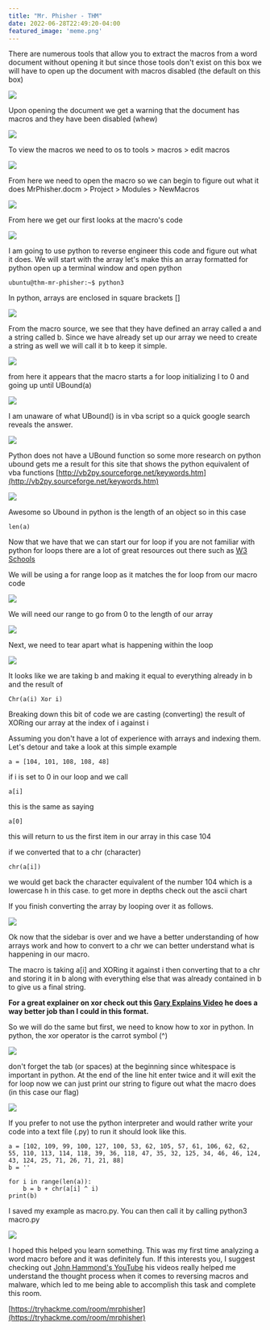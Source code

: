 ```yaml
---
title: "Mr. Phisher - THM"
date: 2022-06-28T22:49:20-04:00
featured_image: 'meme.png'
---
```


There are numerous tools that allow you to extract the macros from a word document without opening it but since those tools don't exist on this box we will have to open up the document with macros disabled (the default on this box)

![](mrphisher_folder.png)

Upon opening the document we get a warning that the document has macros and they have been disabled (whew)

![](warning.png)

To view the macros we need to os to tools > macros > edit macros

![](edit_macros_menu.png)

From here we need to open the macro so we can begin to figure out what it does
MrPhisher.docm > Project > Modules > NewMacros

![](macros_menu.png)

From here we get our first looks at the macro's code 

![](macro_code.png)

I am going to use python to reverse engineer this code and figure out what it does. We will start with the array let's make this an array formatted for python open up a terminal window and open python

```
ubuntu@thm-mr-phisher:~$ python3
```

In python, arrays are enclosed in square brackets []

![](python_array.png)

From the macro source, we see that they have defined an array called a and a string called b. Since we have already set up our array we need to create a string as well we will call it b to keep it simple.

![](python_b.png)

from here it appears that the macro starts a for loop initializing I to 0 and going up until UBound(a)

![](macro_for.png)

I am unaware of what UBound() is in vba script so a quick google search reveals the answer.

![](ubound_def.png)

Python does not have a UBound function so some more research on python ubound gets me a result for this site that shows the python equivalent of vba functions
[http://vb2py.sourceforge.net/keywords.htm](http://vb2py.sourceforge.net/keywords.htm)

![](vba_to_python.png)

Awesome so Ubound in python is the length of an object so in this case 
```
len(a)
```

Now that we have that we can start our for loop if you are not familiar with python for loops there are a lot of great resources out there such as [W3 Schools](https://www.w3schools.com/python/python_for_loops.asp)

We will be using a for range loop as it matches the for loop from our macro code

![](w3_range_loop.png)

We will need our range to go from 0 to the length of our array

![](python_range.png)

Next, we need to tear apart what is happening within the loop

![](macro_b.png)

It looks like we are taking b and making it equal to everything already in b and the result of
```
Chr(a(i) Xor i)
```
Breaking down this bit of code we are casting (converting) the result of XORing our array at the index of i against i

Assuming you don't have a lot of experience with arrays and indexing them. Let's detour and take a look at this simple example 

```
a = [104, 101, 108, 108, 48]
```
if i is set to 0 in our loop and we call 

```
a[i]
```
this is the same as saying

```
a[0]
```

this will return to us the first item in our array in this case 104

if we converted that to a chr (character)

```
chr(a[i])
```
we would get back the character equivalent of the number 104 which is a lowercase h in this case. to get more in depths check out the ascii chart

If you finish converting the array by looping over it as follows.

![](sidebar_array.png)

Ok now that the sidebar is over and we have a better understanding of how arrays work and how to convert to a chr we can better understand what is happening in our macro.

The macro is taking a[i] and XORing it against i then converting that to a chr and storing it in b along with everything else that was already contained in b to give us a final string.

**For a great explainer on xor check out this [Gary Explains Video](https://www.youtube.com/watch?v=3Kvv7VEM3uc) he does a way better job than I could in this format.**

So we will do the same but first, we need to know how to xor in python. In python, the xor operator is the carrot symbol (^)

![](python_b_loop.png)

don't forget the tab (or spaces) at the beginning since whitespace is important in python. At the end of the line hit enter twice and it will exit the for loop
now we can just print our string to figure out what the macro does (in this case our flag)

![](flag.png)


If you prefer to not use the python interpreter and would rather write your code into a text file (.py) to run it should look like this.

```
a = [102, 109, 99, 100, 127, 100, 53, 62, 105, 57, 61, 106, 62, 62, 55, 110, 113, 114, 118, 39, 36, 118, 47, 35, 32, 125, 34, 46, 46, 124, 43, 124, 25, 71, 26, 71, 21, 88]
b = ''

for i in range(len(a)):
    b = b + chr(a[i] ^ i)
print(b)
```
I saved my example as macro.py. You can then call it by calling python3 macro.py 

![](python_script_flag.png)

I hoped this helped you learn something. This was my first time analyzing a word macro before and it was definitely fun. If this interests you, I suggest checking out [John Hammond's YouTube](https://www.youtube.com/c/JohnHammond010) his videos really helped me understand the thought process when it comes to reversing macros and malware, which led to me being able to accomplish this task and complete this room.

[https://tryhackme.com/room/mrphisher](https://tryhackme.com/room/mrphisher)